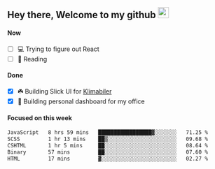 ## Hey there, Welcome to my github <img src="https://media.giphy.com/media/hvRJCLFzcasrR4ia7z/giphy.gif" width="25px">

#### Now
- [ ] 💻 Trying to figure out React
- [ ] 📕 Reading

#### Done
- [x] ☘️ Building Slick UI for [Klimabiler](https://klimabiler.dk)
- [x] 🚀 Building personal dashboard for my office
 
 #### Focused on this week
<!--START_SECTION:waka-->

```txt
JavaScript   8 hrs 59 mins   █████████████████▓░░░░░░░   71.25 %
SCSS         1 hr 13 mins    ██▒░░░░░░░░░░░░░░░░░░░░░░   09.68 %
CSHTML       1 hr 5 mins     ██░░░░░░░░░░░░░░░░░░░░░░░   08.64 %
Binary       57 mins         ██░░░░░░░░░░░░░░░░░░░░░░░   07.60 %
HTML         17 mins         ▓░░░░░░░░░░░░░░░░░░░░░░░░   02.27 %
```

<!--END_SECTION:waka-->


